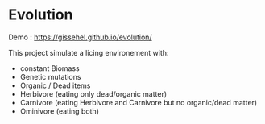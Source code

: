 # Evolution

Demo : https://gissehel.github.io/evolution/

This project simulate a licing environement with:
- constant Biomass
- Genetic mutations
- Organic / Dead items
- Herbivore (eating only dead/organic matter)
- Carnivore (eating Herbivore and Carnivore but no organic/dead matter)
- Ominivore (eating both)

